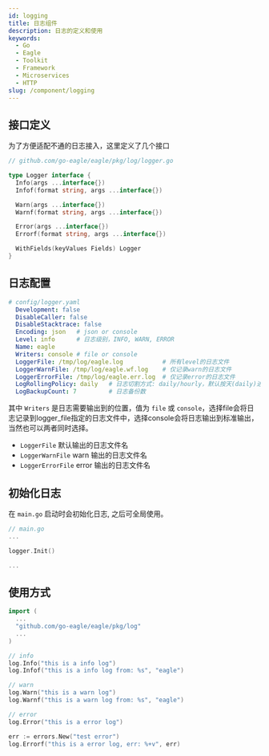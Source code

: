 ```yaml
---
id: logging
title: 日志组件
description: 日志的定义和使用
keywords:
  - Go
  - Eagle
  - Toolkit
  - Framework
  - Microservices
  - HTTP
slug: /component/logging
---
```


## 接口定义

为了方便适配不通的日志接入，这里定义了几个接口

```go
// github.com/go-eagle/eagle/pkg/log/logger.go

type Logger interface {
  Info(args ...interface{})
  Infof(format string, args ...interface{})

  Warn(args ...interface{})
  Warnf(format string, args ...interface{})

  Error(args ...interface{})
  Errorf(format string, args ...interface{})

  WithFields(keyValues Fields) Logger
}
```

## 日志配置

```yaml
# config/logger.yaml
  Development: false
  DisableCaller: false
  DisableStacktrace: false
  Encoding: json   # json or console
  Level: info      # 日志级别，INFO, WARN, ERROR
  Name: eagle
  Writers: console # file or console
  LoggerFile: /tmp/log/eagle.log           # 所有level的日志文件
  LoggerWarnFile: /tmp/log/eagle.wf.log    # 仅记录warn的日志文件
  LoggerErrorFile: /tmp/log/eagle.err.log  # 仅记录error的日志文件
  LogRollingPolicy: daily   # 日志切割方式: daily/hourly，默认按天(daily)进行切割
  LogBackupCount: 7         # 日志备份数
```

其中 `Writers` 是日志需要输出到的位置，值为 `file` 或 `console`，选择file会将日志记录到logger_file指定的日志文件中，选择console会将日志输出到标准输出，当然也可以两者同时选择。

- `LoggerFile` 默认输出的日志文件名
- `LoggerWarnFile` warn 输出的日志文件名
- `LoggerErrorFile` error 输出的日志文件名


## 初始化日志

在 `main.go` 启动时会初始化日志, 之后可全局使用。

```go
// main.go
...

logger.Init()

...
```

## 使用方式

```go
import (
  ...
  "github.com/go-eagle/eagle/pkg/log"
  ...
)

// info
log.Info("this is a info log")
log.Infof("this is a info log from: %s", "eagle")

// warn
log.Warn("this is a warn log")
log.Warnf("this is a warn log from: %s", "eagle")

// error
log.Error("this is a error log")

err := errors.New("test error")
log.Errorf("this is a error log, err: %+v", err)

```
